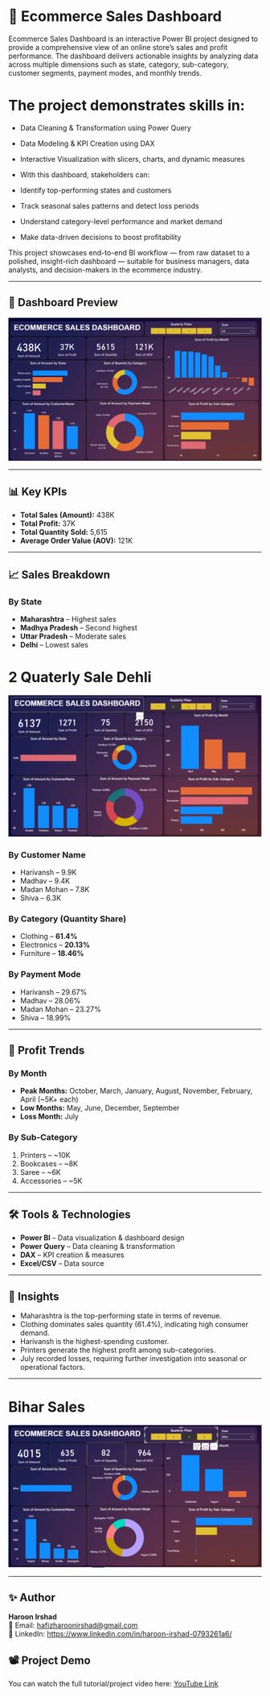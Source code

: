 # 🛒 Ecommerce Sales Dashboard

Ecommerce Sales Dashboard is an interactive Power BI project designed to provide a comprehensive view of an online store’s sales and profit performance.
The dashboard delivers actionable insights by analyzing data across multiple dimensions such as state, category, sub-category, customer segments, payment modes, and monthly trends.

# The project demonstrates skills in:

- Data Cleaning & Transformation using Power Query

- Data Modeling & KPI Creation using DAX

- Interactive Visualization with slicers, charts, and dynamic measures

- With this dashboard, stakeholders can:

- Identify top-performing states and customers

- Track seasonal sales patterns and detect loss periods

- Understand category-level performance and market demand

- Make data-driven decisions to boost profitability

This project showcases end-to-end BI workflow — from raw dataset to a polished, insight-rich dashboard — suitable for business managers, data analysts, and decision-makers in the ecommerce industry.

---
## 📸 Dashboard Preview
![Ecommerce](https://github.com/HafiHaroon/Ecommerce-Sales/blob/main/ecommerce%20sale.png)

---

## 📊 Key KPIs
- **Total Sales (Amount):** 438K
- **Total Profit:** 37K
- **Total Quantity Sold:** 5,615
- **Average Order Value (AOV):** 121K

---

## 📈 Sales Breakdown

### By State
- **Maharashtra** – Highest sales
- **Madhya Pradesh** – Second highest
- **Uttar Pradesh** – Moderate sales
- **Delhi** – Lowest sales

# 2 Quaterly Sale Dehli

![Q_DehliSales](https://github.com/HafiHaroon/Ecommerce-Sales/blob/main/Q_DehliSales.PNG)

### By Customer Name
- Harivansh – 9.9K
- Madhav – 9.4K
- Madan Mohan – 7.8K
- Shiva – 6.3K

### By Category (Quantity Share)
- Clothing – **61.4%**
- Electronics – **20.13%**
- Furniture – **18.46%**

### By Payment Mode
- Harivansh – 29.67%
- Madhav – 28.06%
- Madan Mohan – 23.27%
- Shiva – 18.99%

---

## 📅 Profit Trends

### By Month
- **Peak Months:** October, March, January, August, November, February, April (~5K+ each)
- **Low Months:** May, June, December, September
- **Loss Month:** July

### By Sub-Category
1. Printers – ~10K
2. Bookcases – ~8K
3. Saree – ~6K
4. Accessories – ~5K

---

## 🛠 Tools & Technologies
- **Power BI** – Data visualization & dashboard design
- **Power Query** – Data cleaning & transformation
- **DAX** – KPI creation & measures
- **Excel/CSV** – Data source

---

## 📌 Insights
- Maharashtra is the top-performing state in terms of revenue.
- Clothing dominates sales quantity (61.4%), indicating high consumer demand.
- Harivansh is the highest-spending customer.
- Printers generate the highest profit among sub-categories.
- July recorded losses, requiring further investigation into seasonal or operational factors.

---
# Bihar Sales
![3Q_BiharSales](https://github.com/HafiHaroon/Ecommerce-Sales/blob/main/3Q_BiharSales.PNG)

---
## ✨ Author
**Haroon Irshad**  
📧 Email: hafizharoonirshad@gmail.com  
🔗 LinkedIn: https://www.linkedin.com/in/haroon-irshad-0793261a6/
## 📽 Project Demo
You can watch the full tutorial/project video here: [YouTube Link](https://www.youtube.com/watch?v=6cV3OwFrOkk&t=2s)

